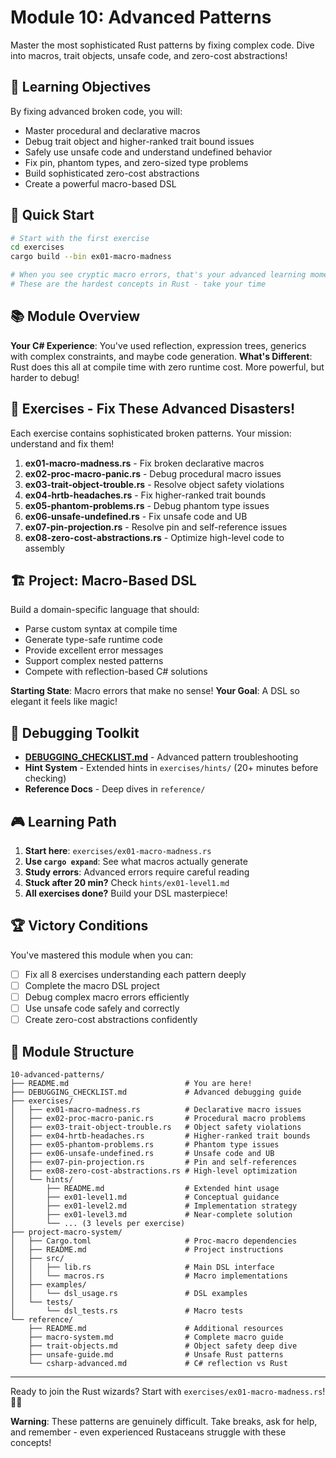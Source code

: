 # Module 10: Advanced Patterns

Master the most sophisticated Rust patterns by fixing complex code. Dive into macros, trait objects, unsafe code, and zero-cost abstractions!

## 🎯 Learning Objectives

By fixing advanced broken code, you will:
- Master procedural and declarative macros
- Debug trait object and higher-ranked trait bound issues
- Safely use unsafe code and understand undefined behavior
- Fix pin, phantom types, and zero-sized type problems
- Build sophisticated zero-cost abstractions
- Create a powerful macro-based DSL

## 🚀 Quick Start

```bash
# Start with the first exercise
cd exercises
cargo build --bin ex01-macro-madness

# When you see cryptic macro errors, that's your advanced learning moment!
# These are the hardest concepts in Rust - take your time
```

## 📚 Module Overview

**Your C# Experience**: You've used reflection, expression trees, generics with complex constraints, and maybe code generation.
**What's Different**: Rust does this all at compile time with zero runtime cost. More powerful, but harder to debug!

## 💪 Exercises - Fix These Advanced Disasters!

Each exercise contains sophisticated broken patterns. Your mission: understand and fix them!

1. **ex01-macro-madness.rs** - Fix broken declarative macros
2. **ex02-proc-macro-panic.rs** - Debug procedural macro issues
3. **ex03-trait-object-trouble.rs** - Resolve object safety violations
4. **ex04-hrtb-headaches.rs** - Fix higher-ranked trait bounds
5. **ex05-phantom-problems.rs** - Debug phantom type issues
6. **ex06-unsafe-undefined.rs** - Fix unsafe code and UB
7. **ex07-pin-projection.rs** - Resolve pin and self-reference issues
8. **ex08-zero-cost-abstractions.rs** - Optimize high-level code to assembly

## 🏗️ Project: Macro-Based DSL

Build a domain-specific language that should:
- Parse custom syntax at compile time
- Generate type-safe runtime code
- Provide excellent error messages
- Support complex nested patterns
- Compete with reflection-based C# solutions

**Starting State**: Macro errors that make no sense!
**Your Goal**: A DSL so elegant it feels like magic!

## 🧰 Debugging Toolkit

- **[DEBUGGING_CHECKLIST.md](DEBUGGING_CHECKLIST.md)** - Advanced pattern troubleshooting
- **Hint System** - Extended hints in `exercises/hints/` (20+ minutes before checking)
- **Reference Docs** - Deep dives in `reference/`

## 🎮 Learning Path

1. **Start here**: `exercises/ex01-macro-madness.rs`
2. **Use `cargo expand`**: See what macros actually generate
3. **Study errors**: Advanced errors require careful reading
4. **Stuck after 20 min?** Check `hints/ex01-level1.md`
5. **All exercises done?** Build your DSL masterpiece!

## 🏆 Victory Conditions

You've mastered this module when you can:
- [ ] Fix all 8 exercises understanding each pattern deeply
- [ ] Complete the macro DSL project
- [ ] Debug complex macro errors efficiently
- [ ] Use unsafe code safely and correctly
- [ ] Create zero-cost abstractions confidently

## 📂 Module Structure

```
10-advanced-patterns/
├── README.md                          # You are here!
├── DEBUGGING_CHECKLIST.md             # Advanced debugging guide
├── exercises/
│   ├── ex01-macro-madness.rs          # Declarative macro issues
│   ├── ex02-proc-macro-panic.rs       # Procedural macro problems
│   ├── ex03-trait-object-trouble.rs   # Object safety violations
│   ├── ex04-hrtb-headaches.rs         # Higher-ranked trait bounds
│   ├── ex05-phantom-problems.rs       # Phantom type issues
│   ├── ex06-unsafe-undefined.rs       # Unsafe code and UB
│   ├── ex07-pin-projection.rs         # Pin and self-references
│   ├── ex08-zero-cost-abstractions.rs # High-level optimization
│   └── hints/
│       ├── README.md                  # Extended hint usage
│       ├── ex01-level1.md             # Conceptual guidance
│       ├── ex01-level2.md             # Implementation strategy
│       ├── ex01-level3.md             # Near-complete solution
│       └── ... (3 levels per exercise)
├── project-macro-system/
│   ├── Cargo.toml                     # Proc-macro dependencies
│   ├── README.md                      # Project instructions
│   ├── src/
│   │   ├── lib.rs                     # Main DSL interface
│   │   └── macros.rs                  # Macro implementations
│   ├── examples/
│   │   └── dsl_usage.rs               # DSL examples
│   └── tests/
│       └── dsl_tests.rs               # Macro tests
└── reference/
    ├── README.md                      # Additional resources
    ├── macro-system.md                # Complete macro guide
    ├── trait-objects.md               # Object safety deep dive
    ├── unsafe-guide.md                # Unsafe Rust patterns
    └── csharp-advanced.md             # C# reflection vs Rust
```

---

Ready to join the Rust wizards? Start with `exercises/ex01-macro-madness.rs`! 🧙‍♂️

**Warning**: These patterns are genuinely difficult. Take breaks, ask for help, and remember - even experienced Rustaceans struggle with these concepts!